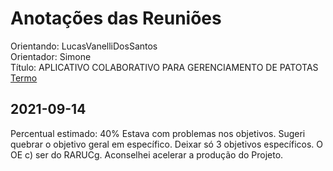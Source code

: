 # Anotações das Reuniões

Orientando: LucasVanelliDosSantos  
Orientador: Simone  
Título: APLICATIVO COLABORATIVO PARA GERENCIAMENTO DE PATOTAS  
[Termo](LucasVanelliDosSantos_2021-08-10_Termo.pdf "Termo")  

## 2021-09-14

Percentual estimado: 40%
Estava com problemas nos objetivos. Sugeri quebrar o objetivo geral em específico. Deixar só 3 objetivos específicos. O OE c) ser do RARUCg.
Aconselhei acelerar a produção do Projeto.
